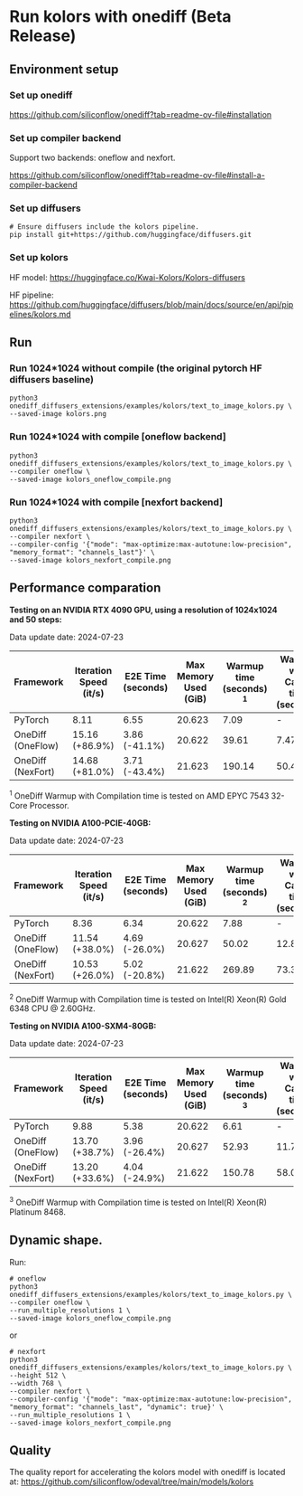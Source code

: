 # Run kolors with onediff (Beta Release)


## Environment setup

### Set up onediff
https://github.com/siliconflow/onediff?tab=readme-ov-file#installation

### Set up compiler backend
Support two backends: oneflow and nexfort.

https://github.com/siliconflow/onediff?tab=readme-ov-file#install-a-compiler-backend


### Set up diffusers

```
# Ensure diffusers include the kolors pipeline.
pip install git+https://github.com/huggingface/diffusers.git
```

### Set up kolors

HF model: https://huggingface.co/Kwai-Kolors/Kolors-diffusers

HF pipeline: https://github.com/huggingface/diffusers/blob/main/docs/source/en/api/pipelines/kolors.md


## Run

### Run 1024*1024 without compile (the original pytorch HF diffusers baseline)
```
python3 onediff_diffusers_extensions/examples/kolors/text_to_image_kolors.py \
--saved-image kolors.png
```

### Run 1024*1024 with compile [oneflow backend]

```
python3 onediff_diffusers_extensions/examples/kolors/text_to_image_kolors.py \
--compiler oneflow \
--saved-image kolors_oneflow_compile.png
```

### Run 1024*1024 with compile [nexfort backend]

```
python3 onediff_diffusers_extensions/examples/kolors/text_to_image_kolors.py \
--compiler nexfort \
--compiler-config '{"mode": "max-optimize:max-autotune:low-precision", "memory_format": "channels_last"}' \
--saved-image kolors_nexfort_compile.png
```

## Performance comparation

**Testing on an NVIDIA RTX 4090 GPU, using a resolution of 1024x1024 and 50 steps:**

Data update date: 2024-07-23

| Framework          | Iteration Speed (it/s) | E2E Time (seconds) | Max Memory Used (GiB) | Warmup time (seconds) <sup>1</sup> | Warmup with Cache time (seconds) |
|--------------------|------------------------|--------------------|-----------------------|-------------|------------------------|
| PyTorch            | 8.11                   | 6.55               | 20.623                | 7.09        | -                      |
| OneDiff (OneFlow)  | 15.16 (+86.9%)                 | 3.86 (-41.1%)              | 20.622                | 39.61       | 7.47                   |
| OneDiff (NexFort)  | 14.68 (+81.0%)                 | 3.71 (-43.4%)              | 21.623                | 190.14      | 50.46                  |

 <sup>1</sup> OneDiff Warmup with Compilation time is tested on AMD EPYC 7543 32-Core Processor.

**Testing on NVIDIA A100-PCIE-40GB:**

Data update date: 2024-07-23

| Framework          | Iteration Speed (it/s) | E2E Time (seconds) | Max Memory Used (GiB) | Warmup time (seconds) <sup>2</sup> | Warmup with Cache time (seconds) |
|--------------------|------------------------|--------------------|-----------------------|-------------|------------------------|
| PyTorch            | 8.36                   | 6.34               | 20.622                | 7.88        | -                      |
| OneDiff (OneFlow)  | 11.54 (+38.0%)                 | 4.69 (-26.0%)              | 20.627                | 50.02       | 12.82                  |
| OneDiff (NexFort)  | 10.53 (+26.0%)                 | 5.02 (-20.8%)              | 21.622                | 269.89      | 73.31                  |

 <sup>2</sup> OneDiff Warmup with Compilation time is tested on Intel(R) Xeon(R) Gold 6348 CPU @ 2.60GHz.

**Testing on NVIDIA A100-SXM4-80GB:**

Data update date: 2024-07-23

| Framework          | Iteration Speed (it/s) | E2E Time (seconds) | Max Memory Used (GiB) | Warmup time (seconds) <sup>3</sup> | Warmup with Cache time (seconds) |
|--------------------|------------------------|--------------------|-----------------------|-------------|------------------------|
| PyTorch            | 9.88                   | 5.38               | 20.622                | 6.61        | -                      |
| OneDiff (OneFlow)  | 13.70 (+38.7%)                 | 3.96 (-26.4%)              | 20.627                | 52.93       | 11.79                  |
| OneDiff (NexFort)  | 13.20 (+33.6%)                 | 4.04 (-24.9%)              | 21.622                | 150.78      | 58.07                  |

 <sup>3</sup> OneDiff Warmup with Compilation time is tested on Intel(R) Xeon(R) Platinum 8468.

## Dynamic shape.

Run:

```
# oneflow
python3 onediff_diffusers_extensions/examples/kolors/text_to_image_kolors.py \
--compiler oneflow \
--run_multiple_resolutions 1 \
--saved-image kolors_oneflow_compile.png
```

or

```
# nexfort
python3 onediff_diffusers_extensions/examples/kolors/text_to_image_kolors.py \
--height 512 \
--width 768 \
--compiler nexfort \
--compiler-config '{"mode": "max-optimize:max-autotune:low-precision", "memory_format": "channels_last", "dynamic": true}' \
--run_multiple_resolutions 1 \
--saved-image kolors_nexfort_compile.png
```

## Quality

The quality report for accelerating the kolors model with onediff is located at:
https://github.com/siliconflow/odeval/tree/main/models/kolors

